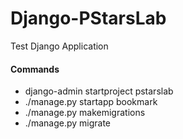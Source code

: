 Django-PStarsLab
================

Test Django Application


#### Commands

+ django-admin startproject pstarslab
+ ./manage.py startapp bookmark
+ ./manage.py makemigrations
+ ./manage.py migrate

